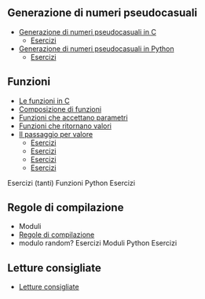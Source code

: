 ## Generazione di numeri pseudocasuali
* [Generazione di numeri pseudocasuali in C](random/rand.md)
  * [Esercizi](random/esercizio-rand.md)
* [Generazione di numeri pseudocasuali in Python](random/rand-py.md)
  * [Esercizi](random/esercizio-dado.md)

## Funzioni
* [Le funzioni in C](funzioni/funzioni.md)
* [Composizione di funzioni](funzioni/composizione.md)
* [Funzioni che accettano parametri](funzioni/parametri.md)
* [Funzioni che ritornano valori](funzioni/ritorno.md)
* [Il passaggio per valore](funzioni/passaggio-valore.md)
  * [Esercizi](funzioni/esercizio-conversioni.md)
  * [Esercizi](funzioni/esercizio-conversioni2.md)
  * [Esercizi](funzioni/esercizio-aree.md)
  * [Esercizi](funzioni/esercizio-ipotenusa.md)




Esercizi (tanti)
Funzioni Python
Esercizi
## Regole di compilazione
* Moduli
* [Regole di compilazione](make2/compilazione.md)
* modulo random?
Esercizi
Moduli Python
Esercizi

## Letture consigliate
* [Letture consigliate](letture.md)
